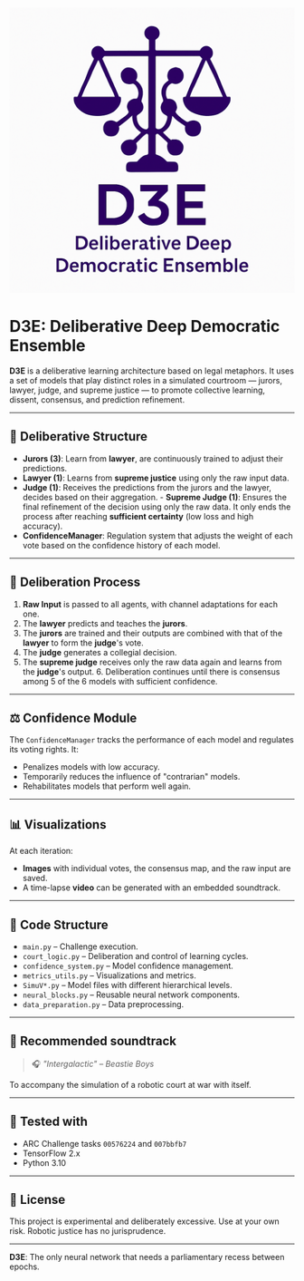 ![D3E - Deliberative Deep Democratic Ensemble](DDDE.png)

# D3E: Deliberative Deep Democratic Ensemble

**D3E** is a deliberative learning architecture based on legal metaphors. It uses a set of models that play distinct roles in a simulated courtroom — jurors, lawyer, judge, and supreme justice — to promote collective learning, dissent, consensus, and prediction refinement.

---

## 🧠 Deliberative Structure

- **Jurors (3)**: Learn from **lawyer**, are continuously trained to adjust their predictions.
- **Lawyer (1)**: Learns from **supreme justice** using only the raw input data.
- **Judge (1)**: Receives the predictions from the jurors and the lawyer, decides based on their aggregation. - **Supreme Judge (1)**: Ensures the final refinement of the decision using only the raw data. It only ends the process after reaching **sufficient certainty** (low loss and high accuracy).
- **ConfidenceManager**: Regulation system that adjusts the weight of each vote based on the confidence history of each model.

---

## 🔁 Deliberation Process

1. **Raw Input** is passed to all agents, with channel adaptations for each one.
2. The **lawyer** predicts and teaches the **jurors**.
3. The **jurors** are trained and their outputs are combined with that of the **lawyer** to form the **judge**'s vote.
4. The **judge** generates a collegial decision.
5. The **supreme judge** receives only the raw data again and learns from the **judge**'s output. 6. Deliberation continues until there is consensus among 5 of the 6 models with sufficient confidence.

---
## ⚖️ Confidence Module

The `ConfidenceManager` tracks the performance of each model and regulates its voting rights. It:
- Penalizes models with low accuracy.
- Temporarily reduces the influence of "contrarian" models.
- Rehabilitates models that perform well again.

---
## 📊 Visualizations

At each iteration:
- **Images** with individual votes, the consensus map, and the raw input are saved.
- A time-lapse **video** can be generated with an embedded soundtrack.

---
## 📁 Code Structure

- `main.py` – Challenge execution.
- `court_logic.py` – Deliberation and control of learning cycles.
- `confidence_system.py` – Model confidence management.
- `metrics_utils.py` – Visualizations and metrics.
- `SimuV*.py` – Model files with different hierarchical levels.
- `neural_blocks.py` – Reusable neural network components.
- `data_preparation.py` – Data preprocessing.

---

## 🎵 Recommended soundtrack

> 🎧 *"Intergalactic" – Beastie Boys*

To accompany the simulation of a robotic court at war with itself.

---

## 🧪 Tested with

- ARC Challenge tasks `00576224` and `007bbfb7`
- TensorFlow 2.x
- Python 3.10

---

## 📜 License

This project is experimental and deliberately excessive. Use at your own risk. Robotic justice has no jurisprudence.

---

**D3E**: The only neural network that needs a parliamentary recess between epochs.